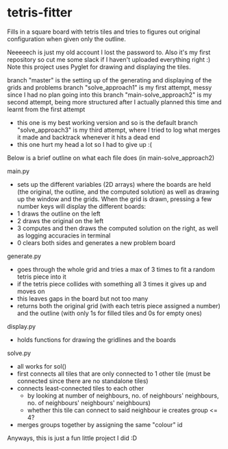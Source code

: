 # tetris-fitter
Fills in a square board with tetris tiles and tries to figures out original configuration when given only the outline.

Neeeeech is just my old account I lost the password to. Also it's my first repository so cut me some slack if I haven't uploaded everything right :)
Note this project uses Pyglet for drawing and displaying the tiles.

branch "master" is the setting up of the generating and displaying of the grids and problems
branch "solve_approach1" is my first attempt, messy since I had no plan going into this
branch "main-solve_approach2" is my second attempt, being more structured after I actually planned this time and learnt from the first attempt
  - this one is my best working version and so is the default
branch "solve_approach3" is my third attempt, where I tried to log what merges it made and backtrack whenever it hits a dead end
  - this one hurt my head a lot so I had to give up :(


Below is a brief outline on what each file does (in main-solve_approach2)

main.py 
  - sets up the different variables (2D arrays) where the boards are held (the original, the outline, and the computed solution) as well as drawing up the window and the grids.
When the grid is drawn, pressing a few number keys will display the different boards:
  - 1 draws the outline on the left
  - 2 draws the original on the left
  - 3 computes and then draws the computed solution on the right, as well as logging accuracies in terminal
  - 0 clears both sides and generates a new problem board

generate.py
  - goes through the whole grid and tries a max of 3 times to fit a random tetris piece into it
  - if the tetris piece collides with something all 3 times it gives up and moves on
  - this leaves gaps in the board but not too many
  - returns both the original grid (with each tetris piece assigned a number) and the outline (with only 1s for filled tiles and 0s for empty ones)

display.py
  - holds functions for drawing the gridlines and the boards

solve.py
  - all works for sol()
  - first connects all tiles that are only connected to 1 other tile (must be connected since there are no standalone tiles)
  - connects least-connected tiles to each other 
    - by looking at number of neighbours, no. of neighbours' neighbours, no. of neighbours' neighbours' neighbours)
    - whether this tile can connect to said neighbour ie creates group <= 4? 
  - merges groups together by assigning the same "colour" id


Anyways, this is just a fun little project I did :D
